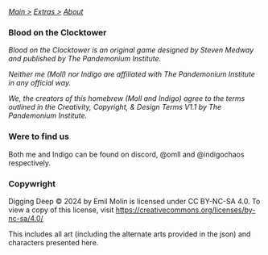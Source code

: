 [*Main >*](https://github.com/PowerofMoll/Mining-Timing---A-fancreation-to-Blood-on-the-Clocktower/blob/main/README.md)
[*Extras >*](https://github.com/PowerofMoll/Mining-Timing---A-fancreation-to-Blood-on-the-Clocktower/blob/main/Extras/README.md)
[*About*](https://github.com/PowerofMoll/Mining-Timing---A-fancreation-to-Blood-on-the-Clocktower/blob/main/Extras/About/README.md)

### Blood on the Clocktower
*Blood on the Clocktower is an original game designed by Steven Medway and published by The Pandemonium Institute.*

*Neither me (Moll) nor Indigo are affiliated with The Pandemonium Institute in any official way.*

*We, the creators of this homebrew (Moll and Indigo) agree to the terms outlined in the Creativity, Copyright, & Design Terms V1.1 by The Pandemonium Institute.*

### Were to find us
Both me and Indigo can be found on discord, @omll and @indigochaos respectively. 

### Copywright
Digging Deep © 2024 by Emil Molin is licensed under CC BY-NC-SA 4.0. To view a copy of this license, visit https://creativecommons.org/licenses/by-nc-sa/4.0/

This includes all art (including the alternate arts provided in the json) and characters presented here.
